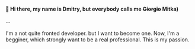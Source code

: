 #### 🤌 Hi there, my name is Dmitry, but everybody calls me ~~Giorgio~~ Mitka)
--

I'm a not quite fronted developer. but I want to become one.
Now, I'm a begginer, which strongly want to be a real professional. 
This is my passion.




<!--
**mitkermit/mitkermit** is a ✨ _special_ ✨ repository because its `README.md` (this file) appears on your GitHub profile.

Here are some ideas to get you started:

- 🔭 I’m currently working on ...
- 🌱 I’m currently learning ...
- 👯 I’m looking to collaborate on ...
- 🤔 I’m looking for help with ...
- 💬 Ask me about ...
- 📫 How to reach me: ...
- 😄 Pronouns: ...
- ⚡ Fun fact: ...
-->
